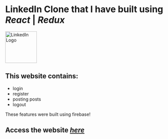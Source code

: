 
# LinkedIn Clone that I have built using _React_ | _Redux_

<img src="https://upload.wikimedia.org/wikipedia/commons/c/ca/LinkedIn_logo_initials.png" alt="LinkedIn Logo" width="100"/> 

## This website contains: 
* login
* register
* posting posts
* logout

These features were built using firebase!

## Access the website *[here](https://linkedin-clone-c73e7.web.app/)*
